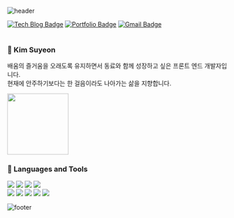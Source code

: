 
![header](https://capsule-render.vercel.app/api?type=wave&color=auto&height=150&section=header&text=SuyeonKim%20&fontSize=90&animation=fadeIn)

  
[![Tech Blog Badge](https://img.shields.io/badge/Tech-Link717's_Blog-brightgreen)](https://velog.io/@link717)
[![Portfolio Badge](https://img.shields.io/badge/Portfolio-Notion-lightgrey)]()
[![Gmail Badge](https://img.shields.io/badge/-Gmail-d14836?style=flat-square&logo=Gmail&logoColor=white&link=mailto:ksy95433@gmail.com)](mailto:ksy95433@gmail.com)
</br>
</br>

<h3>🌼 Kim Suyeon</h3>

<p>배움의 즐거움을 오래도록 유지하면서 동료와 함께 성장하고 싶은 프론트 엔드 개발자입니다.
</br>현재에 안주하기보다는 한 걸음이라도 나아가는 삶을 지향합니다.</p>


<img src="https://github-readme-stats.vercel.app/api?username=Link717&show_icons=true" height=140 />

<h3>🌼 Languages and Tools</h3>  

<img src="https://img.shields.io/badge/HTML5-E34F26?style=flat-square&logo=HTML5&logoColor=white"/>&nbsp;<img src="https://img.shields.io/badge/CSS3-1572B6?style=flat-square&logo=CSS3&logoColor=white"/>&nbsp;<img src="https://img.shields.io/badge/Sass-CC6699?style=flat-square&logo=Sass&logoColor=white"/>&nbsp;<img src="https://img.shields.io/badge/JavaScript-F7DF1E?style=flat-square&logo=JavaScript&logoColor=black"/></br><img src="https://img.shields.io/badge/React-61DAFB?style=flat-square&logo=React&logoColor=black"/>&nbsp;<img src="https://img.shields.io/badge/Redux-764ABC?style=flat-square&logo=Redux&logoColor=black"/>&nbsp;<img src="https://img.shields.io/badge/StyledComponents-DB7093?style=flat-square&logo=styled-components&logoColor=white"/>&nbsp;<img src="https://img.shields.io/badge/ReactNative-61DAFB?style=flat-square&logo=React&logoColor=black"/>&nbsp;<img src="https://img.shields.io/badge/Expo-000020?style=flat-square&logo=Expo&logoColor=white"/>



![footer](https://capsule-render.vercel.app/api?type=wave&color=auto&height=150&section=footer&text=&fontSize=90)

<!--
**Link717/Link717** is a ✨ _special_ ✨ repository because its `README.md` (this file) appears on your GitHub profile.

Here are some ideas to get you started:

- 🔭 I’m currently working on ...
- 🌱 I’m currently learning ...
- 👯 I’m looking to collaborate on ...
- 🤔 I’m looking for help with ...
- 💬 Ask me about ...
- 📫 How to reach me: ...
- 😄 Pronouns: ...
- ⚡ Fun fact: ...
-->
